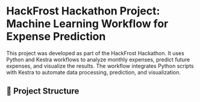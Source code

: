 # HackFrost Hackathon Project: Machine Learning Workflow for Expense Prediction
This project was developed as part of the HackFrost Hackathon. It uses Python and Kestra workflows to analyze monthly expenses, predict future expenses, and visualize the results. The workflow integrates Python scripts with Kestra to automate data processing, prediction, and visualization.

## 📂 Project Structure
